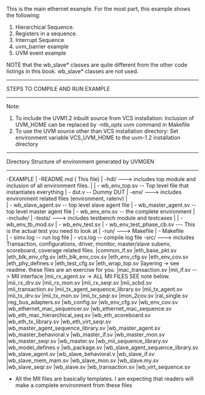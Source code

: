 This is the main ethernet example. 
For the most part, this example shows the following:

1) Hierarchical Sequence.
2) Registers in a sequence.
3) Interrupt Sequence
4) uvm_barrier example
5) UVM event example

NOTE that the wb_slave* classes are quite different from the other code listings in this book.
wb_slave* classes are not used.


*************************************************************
STEPS TO COMPILE AND RUN EXAMPLE
*************************************************************

Note: 
  1) To include the UVM1.2 inbuilt source from VCS installation:
     Inclusion of UVM_HOME can be replaced by -ntb_opts uvm command in Makefile
  2) To use the UVM source other than VCS installation directory:
     Set environment variable VCS_UVM_HOME to the uvm-1.2 installation directory

*************************************************************
Directory Structure of environment generated by UVMGEN
*************************************************************
-EXAMPLE
  	|
       -README.md ( This file)
       |
       -hdl/        ---> includes top module and inclusion of all environment files.
       |
       | - wb_env_top.sv  -- Top level file that instantiates everything
       | - dut.v     -- Dummy DUT
       |
       -env/        ---> includes environment related files (environment, ralenv)
       |  
       | - wb_slave_agent.sv  -- top level slave agent file
       | - wb_master_agent.sv -- top level master agent file
       | - wb_env_env.sv      -- the complete environment
       |
       -include/
       |
       -tests/      ---> includes testbench module and testcases 
       |
       | - wb_env_tb_mod.sv 
       | - wb_env_test.sv
       | - wb_env_test_phase_cb.sv   --- This is the actual test you need to look at 
       |
       -run/        ---> Makefile
	| - Makefile   
	| - simv.log -- run log file
	| - vcs.log  -- compile log file
       -src/        ---> includes Transaction, configurations, driver, monitor, master/slave subenv, scoreboard, coverage related files.
        |common_if.sv
        |eth_base_pkt.sv
        |eth_blk_env_cfg.sv
        |eth_blk_env_cov.sv
        |eth_env_cfg.sv
        |eth_env_cov.sv
        |eth_phy_defines.v
        |eth_test_cfg.sv
        |eth_wrap_top.sv
        |layering  -> see readme. these files are an exercise for you.
        |mac_transaction.sv
        |mii_if.sv   --> MII interface
        |mii_rx_agent.sv  -> ALL MII FILES SEE note below.
        |mii_rx_drv.sv
        |mii_rx_mon.sv
        |mii_rx_seqr.sv
        |mii_scbd.sv
        |mii_transaction.sv
        |mii_tx_agent_sequence_library.sv
        |mii_tx_agent.sv
        |mii_tx_drv.sv
        |mii_tx_mon.sv
        |mii_tx_seqr.sv
        |mon_2cov.sv
        |ral_single.sv
        |reg_bus_adapters.sv
        |wb_config.sv
        |wb_env_cfg.sv
        |wb_env_cov.sv
        |wb_ethernet_mac_sequencer.sv
        |wb_ethernet_mac_sequence.sv
        |wb_eth_mac_hierarchical_seq.sv
        |wb_eth_scoreboard.sv
        |wb_eth_tx_library.sv
        |wb_eth_virt_seqr.sv
        |wb_master_agent_sequence_library.sv
        |wb_master_agent.sv
        |wb_master_behavioral.v
        |wb_master_if.sv
        |wb_master_mon.sv
        |wb_master_seqr.sv
        |wb_master.sv
        |wb_mii_sequence_library.sv
        |wb_model_defines.v
        |wb_package.sv
        |wb_slave_agent_sequence_library.sv
        |wb_slave_agent.sv
        |wb_slave_behavioral.v
        |wb_slave_if.sv
        |wb_slave_mem_mam.sv
        |wb_slave_mon.sv
        |wb_slave.my.sv
        |wb_slave_seqr.sv
        |wb_slave.sv
        |wb_transaction.sv
        |wb_virt_sequence.sv

* All the MII files are basically templates. I am expecting that readers will make a complete environment from
these files
